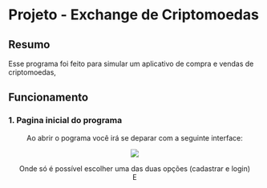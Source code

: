 # Projeto - Exchange de Criptomoedas
## Resumo
  Esse programa foi feito para simular um aplicativo de compra e vendas de criptomoedas,

## Funcionamento
  ### 1. Pagina inicial do programa

  <p align="center">Ao abrir o pograma você irá se deparar com a seguinte interface:</p>
  
   <p align="center">                 
    <img src=https://github.com/KaioLC/exchange-criptmoedas/assets/170814907/da4138c1-60a7-40c8-88fb-c7719b5ab38f>
   </p>
   <p align="center">Onde só é possível escolher uma das duas opções (cadastrar e login)
   <br>
     E
   </p>
  
